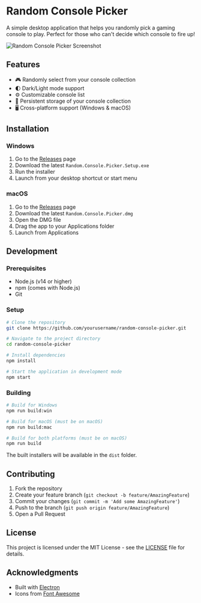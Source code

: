 # Random Console Picker

A simple desktop application that helps you randomly pick a gaming console to play. Perfect for those who can't decide which console to fire up!

![Random Console Picker Screenshot](assets/screenshot.png)

## Features

- 🎮 Randomly select from your console collection
- 🌓 Dark/Light mode support
- ⚙️ Customizable console list
- 💾 Persistent storage of your console collection
- 🖥️ Cross-platform support (Windows & macOS)

## Installation

### Windows
1. Go to the [Releases](https://github.com/yourusername/random-console-picker/releases) page
2. Download the latest `Random.Console.Picker.Setup.exe`
3. Run the installer
4. Launch from your desktop shortcut or start menu

### macOS
1. Go to the [Releases](https://github.com/yourusername/random-console-picker/releases) page
2. Download the latest `Random.Console.Picker.dmg`
3. Open the DMG file
4. Drag the app to your Applications folder
5. Launch from Applications

## Development

### Prerequisites
- Node.js (v14 or higher)
- npm (comes with Node.js)
- Git

### Setup
```bash
# Clone the repository
git clone https://github.com/yourusername/random-console-picker.git

# Navigate to the project directory
cd random-console-picker

# Install dependencies
npm install

# Start the application in development mode
npm start
```

### Building
```bash
# Build for Windows
npm run build:win

# Build for macOS (must be on macOS)
npm run build:mac

# Build for both platforms (must be on macOS)
npm run build
```

The built installers will be available in the `dist` folder.

## Contributing

1. Fork the repository
2. Create your feature branch (`git checkout -b feature/AmazingFeature`)
3. Commit your changes (`git commit -m 'Add some AmazingFeature'`)
4. Push to the branch (`git push origin feature/AmazingFeature`)
5. Open a Pull Request

## License

This project is licensed under the MIT License - see the [LICENSE](LICENSE) file for details.

## Acknowledgments

- Built with [Electron](https://www.electronjs.org/)
- Icons from [Font Awesome](https://fontawesome.com/) 
